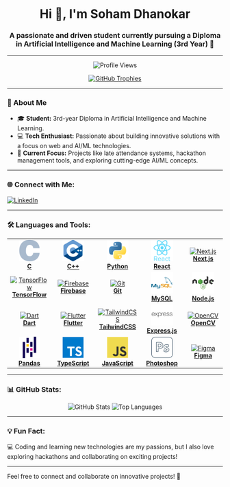 <h1 align="center">Hi 👋, I'm Soham Dhanokar</h1>
<h3 align="center">A passionate and driven student currently pursuing a Diploma in Artificial Intelligence and Machine Learning (3rd Year) 🚀</h3>

---

<p align="center">
  <img src="https://komarev.com/ghpvc/?username=sohamdhanokar55&label=Profile%20Views&color=0e75b6&style=flat" alt="Profile Views" />
</p>

<p align="center">
  <a href="https://github.com/ryo-ma/github-profile-trophy">
    <img src="https://github-profile-trophy.vercel.app/?username=sohamdhanokar55&theme=radical&no-frame=true&margin-w=15&margin-h=15" alt="GitHub Trophies" />
  </a>
</p>

---

### 🌟 About Me
- 🎓 **Student:** 3rd-year Diploma in Artificial Intelligence and Machine Learning.  
- 💻 **Tech Enthusiast:** Passionate about building innovative solutions with a focus on web and AI/ML technologies.  
- 🚀 **Current Focus:** Projects like late attendance systems, hackathon management tools, and exploring cutting-edge AI/ML concepts.  

---

### 🌐 Connect with Me:
<p align="left">
  <a href="https://www.linkedin.com/in/soham-dhanokar-13807a355/" target="_blank">
    <img align="center" src="https://raw.githubusercontent.com/rahuldkjain/github-profile-readme-generator/master/src/images/icons/Social/linked-in-alt.svg" alt="LinkedIn" height="30" width="40" />
  </a>
</p>

---

### 🛠️ Languages and Tools:
<table align="center">
  <tr>
    <td align="center" width="100">
      <a href="https://www.cprogramming.com/" target="_blank">
        <img src="https://raw.githubusercontent.com/devicons/devicon/master/icons/c/c-original.svg" alt="C" width="50" height="50" />
        <br /><strong>C</strong>
      </a>
    </td>
    <td align="center" width="100">
      <a href="https://www.w3schools.com/cpp/" target="_blank">
        <img src="https://raw.githubusercontent.com/devicons/devicon/master/icons/cplusplus/cplusplus-original.svg" alt="C++" width="50" height="50" />
        <br /><strong>C++</strong>
      </a>
    </td>
    <td align="center" width="100">
      <a href="https://www.python.org" target="_blank">
        <img src="https://raw.githubusercontent.com/devicons/devicon/master/icons/python/python-original.svg" alt="Python" width="50" height="50" />
        <br /><strong>Python</strong>
      </a>
    </td>
    <td align="center" width="100">
      <a href="https://reactjs.org/" target="_blank">
        <img src="https://raw.githubusercontent.com/devicons/devicon/master/icons/react/react-original-wordmark.svg" alt="React" width="50" height="50" />
        <br /><strong>React</strong>
      </a>
    </td>
    <td align="center" width="100">
      <a href="https://nextjs.org/" target="_blank">
        <img src="https://cdn.worldvectorlogo.com/logos/nextjs-2.svg" alt="Next.js" width="50" height="50" />
        <br /><strong>Next.js</strong>
      </a>
    </td>
  </tr>
  <tr>
    <td align="center" width="100">
      <a href="https://www.tensorflow.org" target="_blank">
        <img src="https://www.vectorlogo.zone/logos/tensorflow/tensorflow-icon.svg" alt="TensorFlow" width="50" height="50" />
        <br /><strong>TensorFlow</strong>
      </a>
    </td>
    <td align="center" width="100">
      <a href="https://firebase.google.com/" target="_blank">
        <img src="https://www.vectorlogo.zone/logos/firebase/firebase-icon.svg" alt="Firebase" width="50" height="50" />
        <br /><strong>Firebase</strong>
      </a>
    </td>
    <td align="center" width="100">
      <a href="https://git-scm.com/" target="_blank">
        <img src="https://www.vectorlogo.zone/logos/git-scm/git-scm-icon.svg" alt="Git" width="50" height="50" />
        <br /><strong>Git</strong>
      </a>
    </td>
    <td align="center" width="100">
      <a href="https://www.mysql.com/" target="_blank">
        <img src="https://raw.githubusercontent.com/devicons/devicon/master/icons/mysql/mysql-original-wordmark.svg" alt="MySQL" width="50" height="50" />
        <br /><strong>MySQL</strong>
      </a>
    </td>
    <td align="center" width="100">
      <a href="https://nodejs.org" target="_blank">
        <img src="https://raw.githubusercontent.com/devicons/devicon/master/icons/nodejs/nodejs-original-wordmark.svg" alt="Node.js" width="50" height="50" />
        <br /><strong>Node.js</strong>
      </a>
    </td>
  </tr>
  <tr>
    <td align="center" width="100">
      <a href="https://dart.dev" target="_blank">
        <img src="https://www.vectorlogo.zone/logos/dartlang/dartlang-icon.svg" alt="Dart" width="50" height="50" />
        <br /><strong>Dart</strong>
      </a>
    </td>
    <td align="center" width="100">
      <a href="https://flutter.dev" target="_blank">
        <img src="https://www.vectorlogo.zone/logos/flutterio/flutterio-icon.svg" alt="Flutter" width="50" height="50" />
        <br /><strong>Flutter</strong>
      </a>
    </td>
    <td align="center" width="100">
      <a href="https://tailwindcss.com/" target="_blank">
        <img src="https://www.vectorlogo.zone/logos/tailwindcss/tailwindcss-icon.svg" alt="TailwindCSS" width="50" height="50" />
        <br /><strong>TailwindCSS</strong>
      </a>
    </td>
    <td align="center" width="100">
      <a href="https://expressjs.com" target="_blank">
        <img src="https://raw.githubusercontent.com/devicons/devicon/master/icons/express/express-original-wordmark.svg" alt="Express.js" width="50" height="50" />
        <br /><strong>Express.js</strong>
      </a>
    </td>
    <td align="center" width="100">
      <a href="https://opencv.org/" target="_blank">
        <img src="https://www.vectorlogo.zone/logos/opencv/opencv-icon.svg" alt="OpenCV" width="50" height="50" />
        <br /><strong>OpenCV</strong>
      </a>
    </td>
  </tr>
  <tr>
    <td align="center" width="100">
      <a href="https://pandas.pydata.org/" target="_blank">
        <img src="https://raw.githubusercontent.com/devicons/devicon/2ae2a900d2f041da66e950e4d48052658d850630/icons/pandas/pandas-original.svg" alt="Pandas" width="50" height="50" />
        <br /><strong>Pandas</strong>
      </a>
    </td>
    <td align="center" width="100">
      <a href="https://www.typescriptlang.org/" target="_blank">
        <img src="https://raw.githubusercontent.com/devicons/devicon/master/icons/typescript/typescript-original.svg" alt="TypeScript" width="50" height="50" />
        <br /><strong>TypeScript</strong>
      </a>
    </td>
    <td align="center" width="100">
      <a href="https://developer.mozilla.org/en-US/docs/Web/JavaScript" target="_blank">
        <img src="https://raw.githubusercontent.com/devicons/devicon/master/icons/javascript/javascript-original.svg" alt="JavaScript" width="50" height="50" />
        <br /><strong>JavaScript</strong>
      </a>
    </td>
    <td align="center" width="100">
      <a href="https://www.photoshop.com/en" target="_blank">
        <img src="https://raw.githubusercontent.com/devicons/devicon/master/icons/photoshop/photoshop-line.svg" alt="Photoshop" width="50" height="50" />
        <br /><strong>Photoshop</strong>
      </a>
    </td>
    <td align="center" width="100">
      <a href="https://www.figma.com/" target="_blank">
        <img src="https://www.vectorlogo.zone/logos/figma/figma-icon.svg" alt="Figma" width="50" height="50" />
        <br /><strong>Figma</strong>
      </a>
    </td>
  </tr>
</table>

---

### 📊 GitHub Stats:
<p align="center">
  <img src="https://github-readme-stats.vercel.app/api?username=sohamdhanokar55&show_icons=true&theme=radical" alt="GitHub Stats" />
  <img src="https://github-readme-stats.vercel.app/api/top-langs/?username=sohamdhanokar55&layout=compact&theme=radical" alt="Top Languages" />
</p>

---

### 💡 Fun Fact:
💻 Coding and learning new technologies are my passions, but I also love exploring hackathons and collaborating on exciting projects!

---

Feel free to connect and collaborate on innovative projects! 🌟
